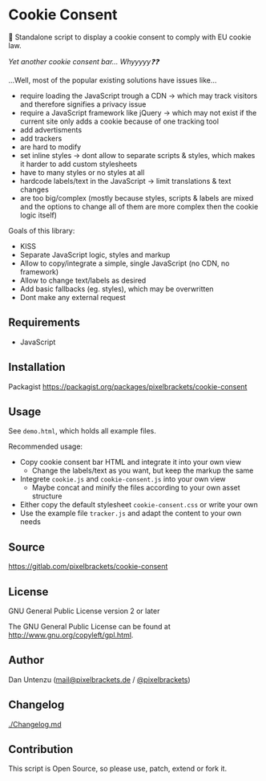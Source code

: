 Cookie Consent
==============

🍪 Standalone script to display a cookie consent to comply with EU cookie law.

*Yet another cookie consent bar… Whyyyyy❓❓*

…Well, most of the popular existing solutions have issues like…

- require loading the JavaScript trough a CDN → which may track visitors and 
  therefore signifies a privacy issue
- require a JavaScript framework like jQuery → which may not exist if the 
  current site only adds a cookie because of one tracking tool
- add advertisments
- add trackers
- are hard to modify
- set inline styles → dont allow to separate scripts & styles, which makes it 
  harder to add custom stylesheets
- have to many styles or no styles at all
- hardcode labels/text in the JavaScript → limit translations & text changes
- are too big/complex (mostly because styles, scripts & labels are mixed and the 
  options to change all of them are more complex then the cookie logic itself)

Goals of this library:

- KISS
- Separate JavaScript logic, styles and markup
- Allow to copy/integrate a simple, single JavaScript (no CDN, no framework)
- Allow to change text/labels as desired
- Add basic fallbacks (eg. styles), which may be overwritten
- Dont make any external request

Requirements
------------

* JavaScript

Installation
------------

Packagist https://packagist.org/packages/pixelbrackets/cookie-consent

Usage
-----

See `demo.html`, which holds all example files.

Recommended usage:

- Copy cookie consent bar HTML and integrate it into your own view
  - Change the labels/text as you want, but keep the markup the same
- Integrete `cookie.js` and `cookie-consent.js` into your own view
  - Maybe concat and minify the files according to your own asset structure
- Either copy the default stylesheet `cookie-consent.css` or write your own
- Use the example file `tracker.js` and adapt the content to your own needs

Source
------

https://gitlab.com/pixelbrackets/cookie-consent

License
-------

GNU General Public License version 2 or later

The GNU General Public License can be found at http://www.gnu.org/copyleft/gpl.html.

Author
------

Dan Untenzu (<mail@pixelbrackets.de> / [@pixelbrackets](https://github.com/pixelbrackets))

Changelog
---------

[./Changelog.md](./Changelog.md)

Contribution
------------

This script is Open Source, so please use, patch, extend or fork it.
